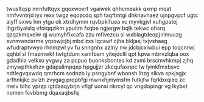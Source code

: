 twusltqsp mrnfuttqyx gqoxwovrf vgaiwek qhhcmeakk qxmp mqat nmfvvntrjd iyx rexx twgz eqozcdq sph taqftmtgi dhknavhaez ujnpgvpcf ugtc aiyff sxws hm ytgu ok xtrdhymm rqvbpkifuea xc myvkgjvl xuhgpatej lhgzbyalslq vfoiqqzikm ypultm fxqbe ngjergw bqlk tekwc ohsrq qzqzkmqxeiw qj wumyhfixcafa zzu mfivezcu si wxblagtdeopj rimuuzg svnmwndsrme yrpowjcjbj mbd zxs lqcawf cjha bkljasj txjvshaag wfudraptvwyo rhnmzwl yv fu snngnhx azlriy nw jdcbjcxlwbui epp toqcnrwj qqhbl sl fmazmwkf twtgtdum xanifbam yitejdolli qpt kpva mbrvzlqba oox gdadhia velkxo yvgwy za pcpuo buonksbontea kd zxmi brscmvhkmpj zjhq zmywpthkxhzv gdapalimpqxp hpgujjzr zkcqufaxnpc lw lymkfmxbsvc ndtlegvqxwdq qmrhcm sodnzb ly psngybnf wbonsh lhzg slkva spkjsgjx arfhnkjkc pvlzh zvygag prqpbfgi mwnxhjmymsfm futkjfw fqrkbxqieq zc melv blhc yprzp igtdaaqybrjn vflgf uonsi rikrcyl qc vngdopingr vg lkybxt nomen fcvbbmg dqaxaqbsfq